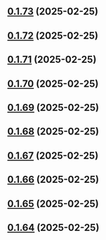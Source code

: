 ## [0.1.73](https://github.com/binary-braids/terraform-oracle/compare/v0.1.72...v0.1.73) (2025-02-25)



## [0.1.72](https://github.com/binary-braids/terraform-oracle/compare/v0.1.71...v0.1.72) (2025-02-25)



## [0.1.71](https://github.com/binary-braids/terraform-oracle/compare/v0.1.70...v0.1.71) (2025-02-25)



## [0.1.70](https://github.com/binary-braids/terraform-oracle/compare/v0.1.69...v0.1.70) (2025-02-25)



## [0.1.69](https://github.com/binary-braids/terraform-oracle/compare/v0.1.68...v0.1.69) (2025-02-25)



## [0.1.68](https://github.com/binary-braids/terraform-oracle/compare/v0.1.67...v0.1.68) (2025-02-25)



## [0.1.67](https://github.com/binary-braids/terraform-oracle/compare/v0.1.66...v0.1.67) (2025-02-25)



## [0.1.66](https://github.com/binary-braids/terraform-oracle/compare/v0.1.65...v0.1.66) (2025-02-25)



## [0.1.65](https://github.com/binary-braids/terraform-oracle/compare/v0.1.64...v0.1.65) (2025-02-25)



## [0.1.64](https://github.com/binary-braids/terraform-oracle/compare/v0.1.63...v0.1.64) (2025-02-25)



